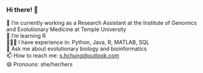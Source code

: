### Hi there! 👋

🔭 I’m currently working as a Research Assistant at the Institute of Genomics and Evolutionary Medicine at Temple University <br>
🌱 I’m learning R <br>
👩🏼‍💻 I have experience in: Python, Java, R, MATLAB, SQL <br>
💬 Ask me about evolutionary biology and bioinformatics <br>
📫 How to reach me: s.hchung@outlook.com <br>
😄 Pronouns: she/her/hers

<!--
**Sarah-Chung/Sarah-Chung** is a ✨ _special_ ✨ repository because its `README.md` (this file) appears on your GitHub profile.

Here are some ideas to get you started:

🔭 I’m currently working as a Research Assistant in the Institute of Genomics and Evolutionary Medicine at Temple University, Philadelphia
🌱 I’m currently learning R
💬 Ask me about evolutionary biology and bioinformatics
📫 How to reach me: s.hchung@outlook.com
😄 Pronouns: she/her/hers
-->
